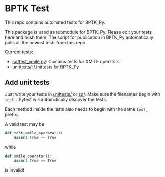 # BPTK Test

This repo contains automated tests for BPTK_Py. 

This package is used as submodule for BPTK_Py. Please edit your tests here and push them. 
The script for publication in BPTK_Py automatically pulls all the newest tests from this repo

Current tests:

* [sd/test_xmile.py](sd/): Contains tests for XMILE operators
* [unittests/](unittests/): Unittests for BPTK_Py

## Add unit tests
Just write your tests in [unittests/](unittests/) or [sd/](sd/).
Make sure the filenames begin with ```test_```. Pytest will automatically discover the tests.

Each method inside the tests also needs to begin with the same ```test_``` prefix.

A valid test may be

```python
def test_xmile_operator():
    assert True == True
```

while 

```python
def xmile_operator():
    assert True == True
```

is invalid!
